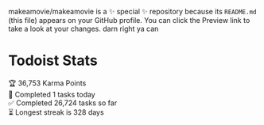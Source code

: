 makeamovie/makeamovie is a ✨ special ✨ repository because its `README.md` (this file) appears on your GitHub profile.
You can click the Preview link to take a look at your changes. darn right ya can

# Todoist Stats

<!-- TODO-IST:START -->
🏆  36,753 Karma Points           
🌸  Completed 1 tasks today           
✅  Completed 26,724 tasks so far           
⏳  Longest streak is 328 days
<!-- TODO-IST:END -->